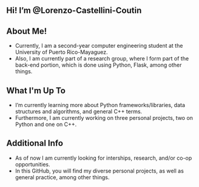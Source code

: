 ## Hi! I’m @Lorenzo-Castellini-Coutin 
## About Me!
- Currently, I am a second-year computer engineering student at the University of Puerto Rico-Mayaguez.
- Also, I am currently part of a research group, where I form part of the back-end portion, which is done using Python, Flask, among other things.
## What I'm Up To
- I’m currently learning more about Python frameworks/libraries, data structures and algorithms, and general C++ terms. 
- Furthermore, I am currently working on three personal projects, two on Python and one on C++.
## Additional Info
- As of now I am currently looking for interships, research, and/or co-op opportunities.
- In this GitHub, you will find my diverse personal projects, as well as general practice, among other things.

<!---
Lorenzo-Castellini-Coutin/Lorenzo-Castellini-Coutin is a ✨ special ✨ repository because its `README.md` (this file) appears on your GitHub profile.
You can click the Preview link to take a look at your changes.
--->
